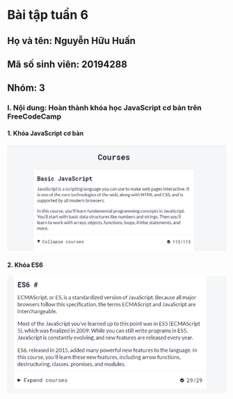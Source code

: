 # Bài tập tuần 6
## Họ và tên: Nguyễn Hữu Huấn
## Mã số sinh viên: 20194288
## Nhóm: 3
### I. Nội dung: Hoàn thành khóa học JavaScript cơ bản trên FreeCodeCamp
#### 1. Khóa JavaScript cơ bản
![JScoban](https://github.com/20194288-huannh/my-first-project/blob/master/AnhHuy/Js.PNG?raw=true)
#### 2. Khóa ES6
![ES6](https://github.com/20194288-huannh/my-first-project/blob/master/AnhHuy/ES6.PNG?raw=true)
